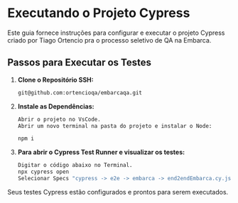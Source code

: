 # Executando o Projeto Cypress

Este guia fornece instruções para configurar e executar o projeto Cypress criado por Tiago Ortencio pra o processo seletivo de QA na Embarca.

## Passos para Executar os Testes

1. **Clone o Repositório SSH:**
    ```bash
    git@github.com:ortencioqa/embarcaqa.git
    ```   

2. **Instale as Dependências:**

   ```bash
   Abrir o projeto no VsCode.
   Abrir um novo terminal na pasta do projeto e instalar o Node:

   npm i
   ```

3. **Para abrir o Cypress Test Runner e visualizar os testes:**

   ```bash
   Digitar o código abaixo no Terminal.
   npx cypress open
   Selecionar Specs "cypress -> e2e -> embarca -> end2endEmbarca.cy.js" agora é somente acompanhar a automação de teste. 
   ```

Seus testes Cypress estão configurados e prontos para serem executados.


